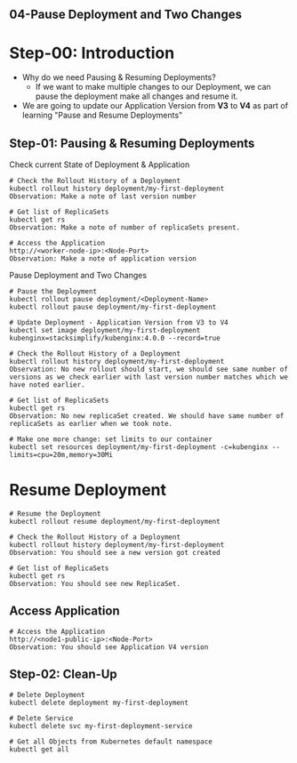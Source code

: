 ## 04-Pause Deployment and Two Changes

# Step-00: Introduction

- Why do we need Pausing & Resuming Deployments?
    - If we want to make multiple changes to our Deployment, we can pause the deployment make all changes and resume it.
- We are going to update our Application Version from **V3** to **V4** as part of learning "Pause and Resume Deployments"

## Step-01: Pausing & Resuming Deployments

Check current State of Deployment & Application

```t
# Check the Rollout History of a Deployment
kubectl rollout history deployment/my-first-deployment  
Observation: Make a note of last version number

# Get list of ReplicaSets
kubectl get rs
Observation: Make a note of number of replicaSets present.

# Access the Application 
http://<worker-node-ip>:<Node-Port>
Observation: Make a note of application version
```

Pause Deployment and Two Changes

```t
# Pause the Deployment
kubectl rollout pause deployment/<Deployment-Name>
kubectl rollout pause deployment/my-first-deployment

# Update Deployment - Application Version from V3 to V4
kubectl set image deployment/my-first-deployment kubenginx=stacksimplify/kubenginx:4.0.0 --record=true

# Check the Rollout History of a Deployment
kubectl rollout history deployment/my-first-deployment  
Observation: No new rollout should start, we should see same number of versions as we check earlier with last version number matches which we have noted earlier.

# Get list of ReplicaSets
kubectl get rs
Observation: No new replicaSet created. We should have same number of replicaSets as earlier when we took note. 

# Make one more change: set limits to our container
kubectl set resources deployment/my-first-deployment -c=kubenginx --limits=cpu=20m,memory=30Mi

```

# Resume Deployment

```t
# Resume the Deployment
kubectl rollout resume deployment/my-first-deployment

# Check the Rollout History of a Deployment
kubectl rollout history deployment/my-first-deployment  
Observation: You should see a new version got created

# Get list of ReplicaSets
kubectl get rs
Observation: You should see new ReplicaSet.

```

## Access Application

```t
# Access the Application 
http://<node1-public-ip>:<Node-Port>
Observation: You should see Application V4 version
```

## Step-02: Clean-Up
```t
# Delete Deployment
kubectl delete deployment my-first-deployment

# Delete Service
kubectl delete svc my-first-deployment-service

# Get all Objects from Kubernetes default namespace
kubectl get all
```